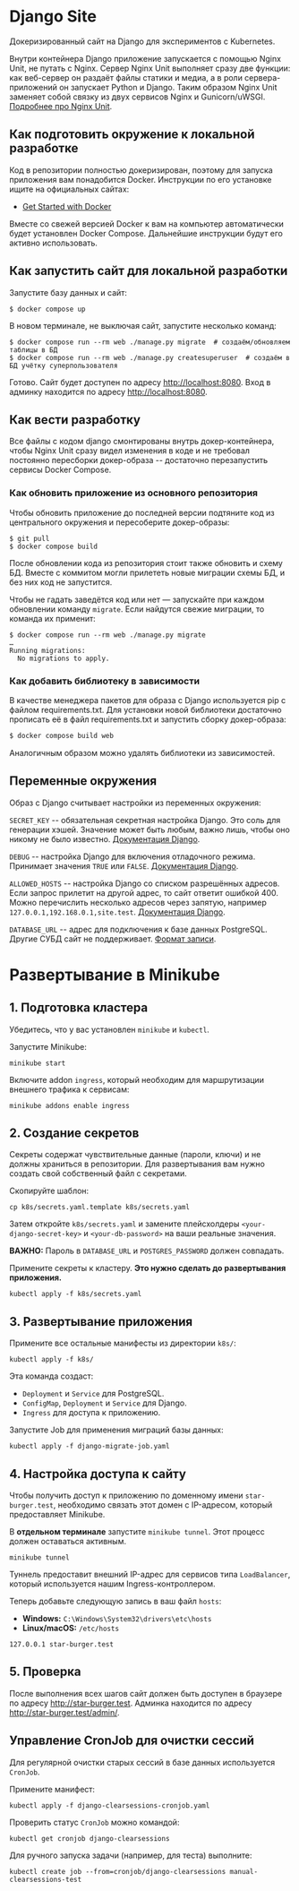 # Django Site

Докеризированный сайт на Django для экспериментов с Kubernetes.

Внутри контейнера Django приложение запускается с помощью Nginx Unit, не путать с Nginx. Сервер Nginx Unit выполняет сразу две функции: как веб-сервер он раздаёт файлы статики и медиа, а в роли сервера-приложений он запускает Python и Django. Таким образом Nginx Unit заменяет собой связку из двух сервисов Nginx и Gunicorn/uWSGI. [Подробнее про Nginx Unit](https://unit.nginx.org/).

## Как подготовить окружение к локальной разработке

Код в репозитории полностью докеризирован, поэтому для запуска приложения вам понадобится Docker. Инструкции по его установке ищите на официальных сайтах:

- [Get Started with Docker](https://www.docker.com/get-started/)

Вместе со свежей версией Docker к вам на компьютер автоматически будет установлен Docker Compose. Дальнейшие инструкции будут его активно использовать.

## Как запустить сайт для локальной разработки

Запустите базу данных и сайт:

```shell
$ docker compose up
```

В новом терминале, не выключая сайт, запустите несколько команд:

```shell
$ docker compose run --rm web ./manage.py migrate  # создаём/обновляем таблицы в БД
$ docker compose run --rm web ./manage.py createsuperuser  # создаём в БД учётку суперпользователя
```

Готово. Сайт будет доступен по адресу [http://localhost:8080](http://localhost:8080). Вход в админку находится по адресу [http://localhost:8080](http://localhost:8080/admin).

## Как вести разработку

Все файлы с кодом django смонтированы внутрь докер-контейнера, чтобы Nginx Unit сразу видел изменения в коде и не требовал постоянно пересборки докер-образа -- достаточно перезапустить сервисы Docker Compose.

### Как обновить приложение из основного репозитория

Чтобы обновить приложение до последней версии подтяните код из центрального окружения и пересоберите докер-образы:

``` shell
$ git pull
$ docker compose build
```

После обновлении кода из репозитория стоит также обновить и схему БД. Вместе с коммитом могли прилететь новые миграции схемы БД, и без них код не запустится.

Чтобы не гадать заведётся код или нет — запускайте при каждом обновлении команду `migrate`. Если найдутся свежие миграции, то команда их применит:

```shell
$ docker compose run --rm web ./manage.py migrate
…
Running migrations:
  No migrations to apply.
```

### Как добавить библиотеку в зависимости

В качестве менеджера пакетов для образа с Django используется pip с файлом requirements.txt. Для установки новой библиотеки достаточно прописать её в файл requirements.txt и запустить сборку докер-образа:

```sh
$ docker compose build web
```

Аналогичным образом можно удалять библиотеки из зависимостей.

<a name="env-variables"></a>
## Переменные окружения

Образ с Django считывает настройки из переменных окружения:

`SECRET_KEY` -- обязательная секретная настройка Django. Это соль для генерации хэшей. Значение может быть любым, важно лишь, чтобы оно никому не было известно. [Документация Django](https://docs.djangoproject.com/en/3.2/ref/settings/#secret-key).

`DEBUG` -- настройка Django для включения отладочного режима. Принимает значения `TRUE` или `FALSE`. [Документация Django](https://docs.djangoproject.com/en/3.2/ref/settings/#std:setting-DEBUG).

`ALLOWED_HOSTS` -- настройка Django со списком разрешённых адресов. Если запрос прилетит на другой адрес, то сайт ответит ошибкой 400. Можно перечислить несколько адресов через запятую, например `127.0.0.1,192.168.0.1,site.test`. [Документация Django](https://docs.djangoproject.com/en/3.2/ref/settings/#allowed-hosts).

`DATABASE_URL` -- адрес для подключения к базе данных PostgreSQL. Другие СУБД сайт не поддерживает. [Формат записи](https://github.com/jacobian/dj-database-url#url-schema).

# Развертывание в Minikube

## 1. Подготовка кластера

Убедитесь, что у вас установлен `minikube` и `kubectl`.

Запустите Minikube:
```shell
minikube start
```

Включите addon `ingress`, который необходим для маршрутизации внешнего трафика к сервисам:
```shell
minikube addons enable ingress
```

## 2. Создание секретов

Секреты содержат чувствительные данные (пароли, ключи) и не должны храниться в репозитории. Для развертывания вам нужно создать свой собственный файл с секретами.

Скопируйте шаблон:
```shell
cp k8s/secrets.yaml.template k8s/secrets.yaml
```

Затем откройте `k8s/secrets.yaml` и замените плейсхолдеры `<your-django-secret-key>` и `<your-db-password>` на ваши реальные значения.

**ВАЖНО:** Пароль в `DATABASE_URL` и `POSTGRES_PASSWORD` должен совпадать.

Примените секреты к кластеру. **Это нужно сделать до развертывания приложения.**
```shell
kubectl apply -f k8s/secrets.yaml
```

## 3. Развертывание приложения

Примените все остальные манифесты из директории `k8s/`:
```shell
kubectl apply -f k8s/
```
Эта команда создаст:
- `Deployment` и `Service` для PostgreSQL.
- `ConfigMap`, `Deployment` и `Service` для Django.
- `Ingress` для доступа к приложению.

Запустите Job для применения миграций базы данных:
```shell
kubectl apply -f django-migrate-job.yaml
```

## 4. Настройка доступа к сайту

Чтобы получить доступ к приложению по доменному имени `star-burger.test`, необходимо связать этот домен с IP-адресом, который предоставляет Minikube.

В **отдельном терминале** запустите `minikube tunnel`. Этот процесс должен оставаться активным.
```shell
minikube tunnel
```
Туннель предоставит внешний IP-адрес для сервисов типа `LoadBalancer`, который используется нашим Ingress-контроллером.

Теперь добавьте следующую запись в ваш файл `hosts`:
- **Windows:** `C:\Windows\System32\drivers\etc\hosts`
- **Linux/macOS:** `/etc/hosts`

```
127.0.0.1 star-burger.test
```

## 5. Проверка

После выполнения всех шагов сайт должен быть доступен в браузере по адресу http://star-burger.test. Админка находится по адресу http://star-burger.test/admin/.

## Управление CronJob для очистки сессий

Для регулярной очистки старых сессий в базе данных используется `CronJob`.

Примените манифест:
```shell
kubectl apply -f django-clearsessions-cronjob.yaml
```

Проверить статус `CronJob` можно командой:
```shell
kubectl get cronjob django-clearsessions
```

Для ручного запуска задачи (например, для теста) выполните:
```shell
kubectl create job --from=cronjob/django-clearsessions manual-clearsessions-test
```

